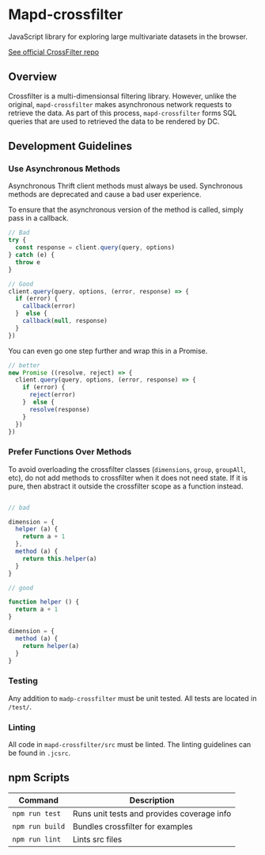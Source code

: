 Mapd-crossfilter
=====

JavaScript library for exploring large multivariate datasets in the browser.

[See official CrossFilter repo](https://github.com/square/crossfilter)

## Overview

Crossfilter is a multi-dimensionsal filtering library. However, unlike the original, `mapd-crossfilter` makes asynchronous network requests to retrieve the data. As part of this process, `mapd-crossfilter` forms SQL queries that are used to retrieved the data to be rendered by DC. 

## Development Guidelines

### Use Asynchronous Methods

Asynchronous Thrift client methods must always be used. Synchronous methods are deprecated and cause a bad user experience.

To ensure that the asynchronous version of the method is called, simply pass in a callback.

```js
// Bad
try {
  const response = client.query(query, options)
} catch (e) {
  throw e
}

// Good
client.query(query, options, (error, response) => {
  if (error) {
    callback(error)
  }  else {
    callback(null, response)
  }
})
```

You can even go one step further and wrap this in a Promise.

```js
// better
new Promise ((resolve, reject) => {
  client.query(query, options, (error, response) => {
    if (error) {
      reject(error)
    }  else {
      resolve(response)
    }
  })
})
```

### Prefer Functions Over Methods 

To avoid overloading the crossfilter classes (`dimensions`, `group`, `groupAll`, etc), do not add methods to crossfilter when it does not need state. If it is pure, then abstract it outside the crossfilter scope as a function instead.

```js

// bad

dimension = {
  helper (a) {
    return a + 1
  },
  method (a) {
    return this.helper(a)
  }
}

// good

function helper () {
  return a + 1
}

dimension = {
  method (a) {
    return helper(a)
  }
}
```

### Testing

Any addition to `madp-crossfilter` must be unit tested. All tests are located in `/test/`.

### Linting 

All code in `mapd-crossfilter/src` must be linted. The linting guidelines can be found in `.jcsrc`. 

## npm Scripts

Command | Description
--- | ---
`npm run test` | Runs unit tests and provides coverage info
`npm run build` | Bundles crossfilter for examples
`npm run lint` | Lints src files
